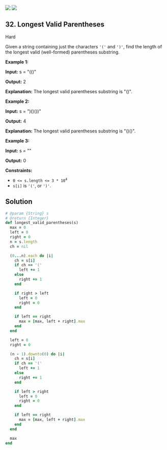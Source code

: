 [![](https://img.shields.io/github/stars/javadev/LeetCode-in-All?label=Stars&style=flat-square)](https://github.com/javadev/LeetCode-in-All)
[![](https://img.shields.io/github/forks/javadev/LeetCode-in-All?label=Fork%20me%20on%20GitHub%20&style=flat-square)](https://github.com/javadev/LeetCode-in-All/fork)

## 32\. Longest Valid Parentheses

Hard

Given a string containing just the characters `'('` and `')'`, find the length of the longest valid (well-formed) parentheses substring.

**Example 1:**

**Input:** s = "(()"

**Output:** 2

**Explanation:** The longest valid parentheses substring is "()". 

**Example 2:**

**Input:** s = ")()())"

**Output:** 4

**Explanation:** The longest valid parentheses substring is "()()". 

**Example 3:**

**Input:** s = ""

**Output:** 0 

**Constraints:**

*   <code>0 <= s.length <= 3 * 10<sup>4</sup></code>
*   `s[i]` is `'('`, or `')'`.

## Solution

```ruby
# @param {String} s
# @return {Integer}
def longest_valid_parentheses(s)
  max = 0
  left = 0
  right = 0
  n = s.length
  ch = nil

  (0...n).each do |i|
    ch = s[i]
    if ch == '('
      left += 1
    else
      right += 1
    end

    if right > left
      left = 0
      right = 0
    end

    if left == right
      max = [max, left + right].max
    end
  end

  left = 0
  right = 0

  (n - 1).downto(0) do |i|
    ch = s[i]
    if ch == '('
      left += 1
    else
      right += 1
    end

    if left > right
      left = 0
      right = 0
    end

    if left == right
      max = [max, left + right].max
    end
  end

  max
end
```